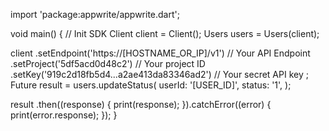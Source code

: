import 'package:appwrite/appwrite.dart';

void main() { // Init SDK
  Client client = Client();
  Users users = Users(client);

  client
    .setEndpoint('https://[HOSTNAME_OR_IP]/v1') // Your API Endpoint
    .setProject('5df5acd0d48c2') // Your project ID
    .setKey('919c2d18fb5d4...a2ae413da83346ad2') // Your secret API key
  ;
  Future result = users.updateStatus(
    userId: '[USER_ID]',
    status: '1',
  );

  result
    .then((response) {
      print(response);
    }).catchError((error) {
      print(error.response);
  });
}
